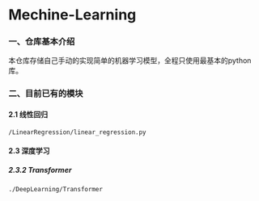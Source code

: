# Mechine-Learning





### 一、仓库基本介绍

本仓库存储自己手动的实现简单的机器学习模型，全程只使用最基本的python库。

### 二、目前已有的模块

#### 2.1 线性回归

```
/LinearRegression/linear_regression.py
```

#### 2.3 深度学习

##### 2.3.2 Transformer

```
./DeepLearning/Transformer
```

